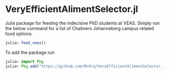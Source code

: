 # VeryEfficientAlimentSelector.jl
Julia package for feeding the indecisive PhD students at VEAS.
Simply run the below command for a list of Chalmers Johanneberg 
campus related food options.  

```julia
julia> feed_veas()
```

To add the package run 
```julia
julia> import Pkg
julia> Pkg.add("https://github.com/MrUrq/VeryEfficientAlimentSelector.jl.git")
```
